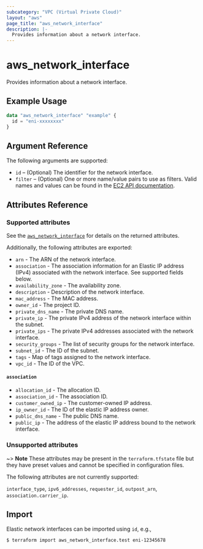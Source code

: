```yaml
---
subcategory: "VPC (Virtual Private Cloud)"
layout: "aws"
page_title: "aws_network_interface"
description: |-
  Provides information about a network interface.
---
```


# aws_network_interface

Provides information about a network interface.

## Example Usage

```terraform
data "aws_network_interface" "example" {
  id = "eni-xxxxxxxx"
}
```

## Argument Reference

The following arguments are supported:

* `id` – (Optional) The identifier for the network interface.
* `filter` – (Optional) One or more name/value pairs to use as filters.
	Valid names and values can be found in the [EC2 API documentation][describe-network-interfaces].

## Attributes Reference

### Supported attributes

See the [`aws_network_interface`][tf-network-interface] for details on the returned attributes.

Additionally, the following attributes are exported:

* `arn` - The ARN of the network interface.
* `association` - The association information for an Elastic IP address (IPv4) associated with the network interface. See supported fields below.
* `availability_zone` - The availability zone.
* `description` - Description of the network interface.
* `mac_address` - The MAC address.
* `owner_id` - The project ID.
* `private_dns_name` - The private DNS name.
* `private_ip` - The private IPv4 address of the network interface within the subnet.
* `private_ips` - The private IPv4 addresses associated with the network interface.
* `security_groups` - The list of security groups for the network interface.
* `subnet_id` - The ID of the subnet.
* `tags` - Map of tags assigned to the network interface.
* `vpc_id` - The ID of the VPC.

#### `association`

* `allocation_id` - The allocation ID.
* `association_id` - The association ID.
* `customer_owned_ip` - The customer-owned IP address.
* `ip_owner_id` - The ID of the elastic IP address owner.
* `public_dns_name` - The public DNS name.
* `public_ip` - The address of the elastic IP address bound to the network interface.

### Unsupported attributes

~> **Note** These attributes may be present in the `terraform.tfstate` file but they have preset values and cannot be specified in configuration files.

The following attributes are not currently supported:

`interface_type`, `ipv6_addresses`, `requester_id`, `outpost_arn`, `association.carrier_ip`.

## Import

Elastic network interfaces can be imported using `id`, e.g.,

```
$ terraform import aws_network_interface.test eni-12345678
```

[describe-network-interfaces]: https://docs.cloud.croc.ru/en/api/ec2/network_interfaces/DescribeNetworkInterfaces.html
[tf-network-interface]: network_interface.html
